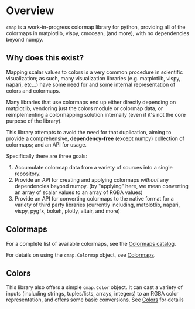 # Overview

`cmap` is a work-in-progress colormap library for python, providing all of the
colormaps in matplotlib, vispy, cmocean, (and more), with no dependencies beyond
numpy.

## Why does this exist?

Mapping scalar values to colors is a very common procedure in scientific
visualization; as such, many visualization libraries (e.g. matplotlib, vispy,
napari, etc...) have some need for and some internal representation of colors
and colormaps.

Many libraries that use colormaps end up either directly depending on
matplotlib, vendoring just the colors module or colormap data, or reimplementing
a colormapping solution internally (even if it's not the core purpose of the
library).

This library attempts to avoid the need for that duplication, aiming to provide
a comprehensive, **dependency-free** (except numpy) collection of colormaps; and
an API for usage.

Specifically there are three goals:

1. Accumulate colormap data from a variety of sources into a single repository.
2. Provide an API for creating and applying colormaps *without* any dependencies
   beyond numpy. (by "applying" here, we mean converting an array of scalar
   values to an array of RGBA values)
3. Provide an API for converting colormaps to the native format for a variety of
   third party libraries (currently including, matplotlib, napari, vispy, pygfx,
   bokeh, plotly, altair, and more)

## Colormaps

For a complete list of available colormaps, see the [Colormaps
catalog](catalog/index.md).

For details on using the `cmap.Colormap` object, see [Colormaps](colormaps.md).

## Colors

This library also offers a simple `cmap.Color` object.  It can cast a variety of
inputs (including strings, tuples/lists, arrays, integers) to an RGBA color
representation, and offers some basic conversions.  See [Colors](colors.md) for
details
